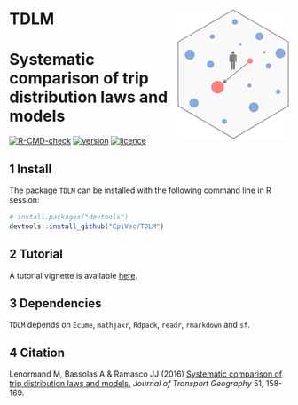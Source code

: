 # __TDLM__ <img src="man/figures/logo.png" align="right" alt="" width="200" />

# Systematic comparison of trip distribution laws and models 

<!-- badges: start -->
[![R-CMD-check](https://github.com/EpiVec/TDLM/workflows/R-CMD-check/badge.svg)](https://github.com/EpiVec/TDLM/actions) 
[![version](https://img.shields.io/github/v/release/EpiVec/TDLM?label=version&style=flat&logo=github)](https://github.com/EpiVec/TDLM) 
[![licence](https://img.shields.io/badge/Licence-GPL--3-blue.svg)](https://www.r-project.org/Licenses/GPL-3) 
<!-- badges: end -->

## 1 Install

The package `TDLM` can be installed with the following command line in R session:

``` r
# install.packages("devtools")
devtools::install_github("EpiVec/TDLM")
```

## 2 Tutorial

A tutorial vignette is available [here](https://epivec.github.io/TDLM/articles/TDLM.html).

## 3 Dependencies

`TDLM` depends on `Ecume`, `mathjaxr`, `Rdpack`, `readr`, `rmarkdown` and `sf`.

## 4  Citation

Lenormand M, Bassolas A & Ramasco JJ (2016) [Systematic comparison of trip distribution laws and models.](https://www.sciencedirect.com/science/article/abs/pii/S0966692315002422) *Journal of Transport Geography* 51, 158-169.

